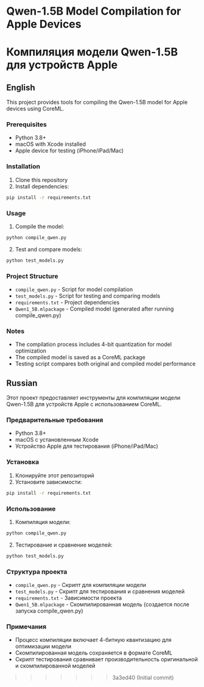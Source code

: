 # Qwen-1.5B Model Compilation for Apple Devices
# Компиляция модели Qwen-1.5B для устройств Apple

## English

This project provides tools for compiling the Qwen-1.5B model for Apple devices using CoreML.

### Prerequisites

- Python 3.8+
- macOS with Xcode installed
- Apple device for testing (iPhone/iPad/Mac)

### Installation

1. Clone this repository
2. Install dependencies:
```bash
pip install -r requirements.txt
```

### Usage

1. Compile the model:
```bash
python compile_qwen.py
```

2. Test and compare models:
```bash
python test_models.py
```

### Project Structure

- `compile_qwen.py` - Script for model compilation
- `test_models.py` - Script for testing and comparing models
- `requirements.txt` - Project dependencies
- `Qwen1_5B.mlpackage` - Compiled model (generated after running compile_qwen.py)

### Notes

- The compilation process includes 4-bit quantization for model optimization
- The compiled model is saved as a CoreML package
- Testing script compares both original and compiled model performance

## Russian

Этот проект предоставляет инструменты для компиляции модели Qwen-1.5B для устройств Apple с использованием CoreML.

### Предварительные требования

- Python 3.8+
- macOS с установленным Xcode
- Устройство Apple для тестирования (iPhone/iPad/Mac)

### Установка

1. Клонируйте этот репозиторий
2. Установите зависимости:
```bash
pip install -r requirements.txt
```

### Использование

1. Компиляция модели:
```bash
python compile_qwen.py
```

2. Тестирование и сравнение моделей:
```bash
python test_models.py
```

### Структура проекта

- `compile_qwen.py` - Скрипт для компиляции модели
- `test_models.py` - Скрипт для тестирования и сравнения моделей
- `requirements.txt` - Зависимости проекта
- `Qwen1_5B.mlpackage` - Скомпилированная модель (создается после запуска compile_qwen.py)

### Примечания

- Процесс компиляции включает 4-битную квантизацию для оптимизации модели
- Скомпилированная модель сохраняется в формате CoreML
- Скрипт тестирования сравнивает производительность оригинальной и скомпилированной моделей 
>>>>>>> 3a3ed40 (Initial commit)
